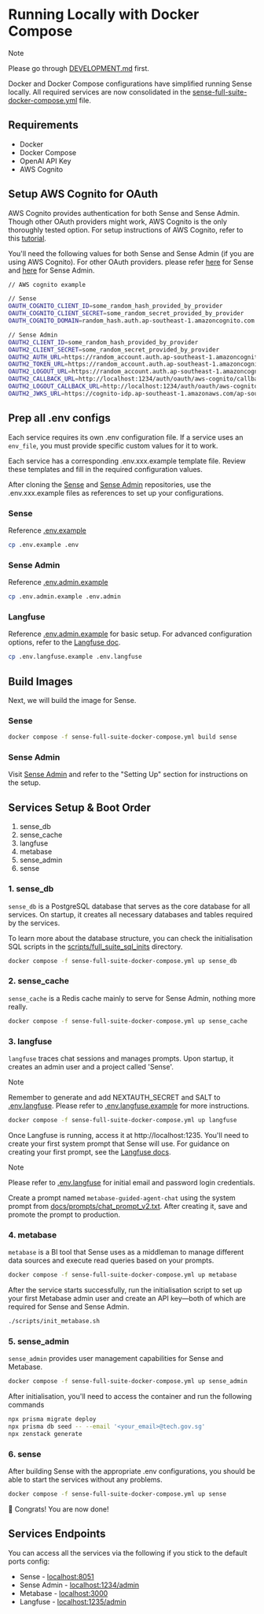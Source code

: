 # Running Locally with Docker Compose
>[!NOTE]
> Please go through [DEVELOPMENT.md](../DEVELOPMENT.md) first.

Docker and Docker Compose configurations have simplified running Sense locally. All required services are now consolidated in the [sense-full-suite-docker-compose.yml](../../sense-full-suite-docker-compose.yml) file.


## Requirements

- Docker
- Docker Compose
- OpenAI API Key
- AWS Cognito

## Setup AWS Cognito for OAuth

AWS Cognito provides authentication for both Sense and Sense Admin. Though other OAuth providers might work, AWS Cognito is the only thoroughly tested option. For setup instructions of AWS Cognito, refer to this [tutorial](https://www.freecodecamp.org/news/how-to-use-aws-cognito-for-user-authentication/).

You'll need the following values for both Sense and Sense Admin (if you are using AWS Cognito). For other OAuth providers. please refer [here](https://docs.chainlit.io/authentication/oauth) for Sense and [here](https://docs.adminjs.co/installation/plugins/fastify) for Sense Admin.

```bash
// AWS cognito example

// Sense
OAUTH_COGNITO_CLIENT_ID=some_random_hash_provided_by_provider
OAUTH_COGNITO_CLIENT_SECRET=some_random_secret_provided_by_provider
OAUTH_COGNITO_DOMAIN=random_hash.auth.ap-southeast-1.amazoncognito.com

// Sense Admin
OAUTH2_CLIENT_ID=some_random_hash_provided_by_provider
OAUTH2_CLIENT_SECRET=some_random_secret_provided_by_provider
OAUTH2_AUTH_URL=https://random_account.auth.ap-southeast-1.amazoncognito.com/oauth2/authorize
OAUTH2_TOKEN_URL=https://random_account.auth.ap-southeast-1.amazoncognito.com/oauth2/token
OAUTH2_LOGOUT_URL=https://random_account.auth.ap-southeast-1.amazoncognito.com/logout
OAUTH2_CALLBACK_URL=http://localhost:1234/auth/oauth/aws-cognito/callback
OAUTH2_LOGOUT_CALLBACK_URL=http://localhost:1234/auth/oauth/aws-cognito/logout
OAUTH2_JWKS_URL=https://cognito-idp.ap-southeast-1.amazonaws.com/ap-southeast-1_hL8Y1wWoo/.well-known/jwks.json
```

## Prep all .env configs

Each service requires its own .env configuration file. If a service uses an `env_file`, you must provide specific custom values for it to work.

Each service has a corresponding .env.xxx.example template file. Review these templates and fill in the required configuration values.

After cloning the [Sense](https://github.com/transformgovsg/sense) and [Sense Admin](https://github.com/transformgovsg/sense-admin) repositories, use the .env.xxx.example files as references to set up your configurations.

### Sense

Reference [.env.example](../../.env.example)

```bash
cp .env.example .env
```

### Sense Admin

Reference [.env.admin.example](../../.env.admin.example)

```bash
cp .env.admin.example .env.admin
```

### Langfuse

Reference [.env.admin.example](../../.env.admin.example) for basic setup. For advanced configuration options, refer to the [Langfuse doc](https://langfuse.com/self-hosting/configuration).

```bash
cp .env.langfuse.example .env.langfuse
```

## Build Images

Next, we will build the image for Sense.

### Sense

```bash
docker compose -f sense-full-suite-docker-compose.yml build sense
```

### Sense Admin

Visit [Sense Admin](https://github.com/transformgovsg/sense-admin) and refer to the "Setting Up" section for instructions on the setup.

## Services Setup & Boot Order

1. sense_db
2. sense_cache
3. langfuse
4. metabase
5. sense_admin
6. sense

### 1. sense_db

`sense_db` is a PostgreSQL database that serves as the core database for all services. On startup, it creates all necessary databases and tables required by the services.

To learn more about the database structure, you can check the initialisation SQL scripts in the [scripts/full_suite_sql_inits](../../scripts/full_suite_sql_inits) directory.

```bash
docker compose -f sense-full-suite-docker-compose.yml up sense_db
```

### 2. sense_cache

`sense_cache` is a Redis cache mainly to serve for Sense Admin, nothing more really.

```bash
docker compose -f sense-full-suite-docker-compose.yml up sense_cache
```

### 3. langfuse

`langfuse` traces chat sessions and manages prompts. Upon startup, it creates an admin user and a project called 'Sense'.

> [!NOTE]
> Remember to generate and add NEXTAUTH_SECRET and SALT to [.env.langfuse](../../.env.langfuse). Please refer to [.env.langfuse.example](../../.env.langfuse.example) for more instructions. 

```bash
docker compose -f sense-full-suite-docker-compose.yml up langfuse
```

Once Langfuse is running, access it at http://localhost:1235. You'll need to create your first system prompt that Sense will use. For guidance on creating your first prompt, see the [Langfuse docs](https://langfuse.com/docs/prompts/get-started#createupdate-prompt).

>[!NOTE]
> Please refer to [.env.langfuse](../../.env.langfuse) for initial email and password login credentials.

Create a prompt named `metabase-guided-agent-chat` using the system prompt from [docs/prompts/chat_prompt_v2.txt](../prompts/chat_prompt_v2.txt). After creating it, save and promote the prompt to production.

### 4. metabase

`metabase` is a BI tool that Sense uses as a middleman to manage different data sources and execute read queries based on your prompts.

```bash
docker compose -f sense-full-suite-docker-compose.yml up metabase
```

After the service starts successfully, run the initialisation script to set up your first Metabase admin user and create an API key—both of which are required for Sense and Sense Admin.

```bash
./scripts/init_metabase.sh
```

### 5. sense_admin

`sense_admin` provides user management capabilities for Sense and Metabase.

```bash
docker compose -f sense-full-suite-docker-compose.yml up sense_admin
```

After initialisation, you'll need to access the container and run the following commands

```bash
npx prisma migrate deploy
npx prisma db seed -- --email '<your_email>@tech.gov.sg'
npx zenstack generate
```

### 6. sense

After building Sense with the appropriate .env configurations, you should be able to start the services without any problems.

```bash
docker compose -f sense-full-suite-docker-compose.yml up sense
```
🎉 Congrats! You are now done!

## Services Endpoints
You can access all the services via the following if you stick to the default ports config:
- Sense - [localhost:8051](http://localhost:8051)
- Sense Admin - [localhost:1234/admin](http://localhost:1234/admin)
- Metabase - [localhost:3000](http://localhost:3000)
- Langfuse - [localhost:1235/admin](http://localhost:1235)